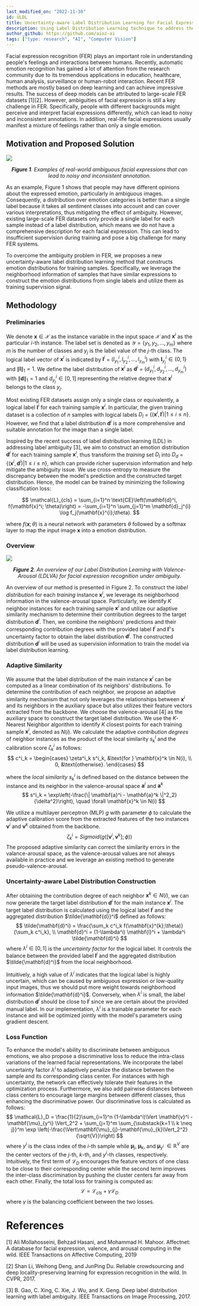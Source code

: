 ```yaml
---
last_modified_on: "2022-11-30"
id: ULDL
title: Uncertainty-aware Label Distribution Learning for Facial Expression Recognition (Part 1)
description: Using Label Distribution Learning technique to address the ambiguity problem in facial expression when people express multiple emotions on their faces.
author_github: https://github.com/aioz-ai
tags: ["type: research", "AI", "Computer Vision"]
---
```


Facial expression recognition (FER) plays an important role in understanding people's feelings and interactions between humans. Recently, automatic emotion recognition has gained a lot of attention from the research community due to its tremendous applications in education, healthcare, human analysis, surveillance or human-robot interaction. Recent FER methods are mostly based on deep learning and can achieve impressive results. The success of deep models can be attributed to large-scale FER datasets [1][2]. However, ambiguities of facial expression is still a key challenge in FER. Specifically, people with different backgrounds might perceive and interpret facial expressions differently, which can lead to noisy and inconsistent annotations. In addition, real-life facial expressions usually manifest a mixture of feelings rather than only a single emotion.



## Motivation and Proposed Solution

![](https://vision.aioz.io/f/d29c1f3e6873421f856d/?dl=1)*<center>**Figure 1**. Examples of real-world ambiguous facial expressions that can lead to noisy and inconsistent annotation.</center>* 

As an example, Figure 1 shows that people may have different opinions about the expressed emotion, particularly in ambiguous images. Consequently, a distribution over emotion categories is better than a single label because it takes all sentiment classes into account and can cover various interpretations, thus mitigating the effect of ambiguity. However, existing large-scale FER datasets only provide a single label for each sample instead of a label distribution, which means we do not have a comprehensive description for each facial expression. This can lead to insufficient supervision during training and pose a big challenge for many FER systems.

To overcome the ambiguity problem in FER, we proposes a new uncertainty-aware label distribution learning method that constructs emotion distributions for training samples. Specifically, we leverage the neighborhood information of samples that have similar expressions to construct the emotion distributions from single labels and utilize them as training supervision signal.
<!-- We note that the distribution construction process only occurs during training, thus introducing no extra burden at inference time.  -->

## Methodology

### Preliminaries
We denote $\mathbf{x} \in \mathcal{X}$ as the instance variable in the input space $\mathcal{X}$ and $\mathbf{x}^{i}$ as the particular $i$-th instance. The label set is denoted as $\mathcal{Y} = \{y_1, y_2,..., y_m\}$ where $m$ is the number of classes and $y_j$ is the label value of the $j$-th class. The logical label vector of $\mathbf{x}^{i}$ is indicated by $\mathbf{l}^{i}$ = $(l^{i}_{y_1}, l^{i}_{y_2}, ..., l^{i}_{y_m})$ with $\mathbf{l}^{i}_{y_j} \in \{0, 1\}$ and $\| \mathbf{l} \| _1 = 1$. We define the label distribution of $\mathbf{x}^{i}$ as $\mathbf{d}^{i}$ = $(d^{i}_{y_1}, d^{i}_{y_2}, ..., d^{i}_{y_m})$ with $\| \mathbf{d} \| _1 = 1$ and $d^{i}_{y_j} \in [0, 1]$ representing the relative degree that $\mathbf{x}^{i}$ belongs to the class $y_j$.  




Most existing FER datasets assign only a single class or equivalently, a logical label $\mathbf{l}^{i}$ for each training sample $\mathbf{x}^{i}$. In particular, the given training dataset is a collection of $n$ samples with logical labels $D_l$ = $\{ (\mathbf{x}^{i}, \mathbf{l}^{i}) \vert 1 \le i \le n\}$. However, we find that a label distribution $\mathbf{d}^i$ is a more comprehensive and suitable annotation for the image than a single label. 

Inspired by the recent success of label distribution learning (LDL) in addressing label ambiguity [3], we aim to construct an emotion distribution $\mathbf{d}^i$ for each training sample $\mathbf{x}^i$, thus transform the *training* set $D_l$ into $D_d$ = $\{ (\mathbf{x}^{i}, \mathbf{d}^{i}) \vert 1 \le i \le n\}$, which can provide richer supervision information and help mitigate the ambiguity issue. We use cross-entropy to measure the discrepancy between the model's prediction and the constructed target distribution. Hence, the model can be trained by minimizing the following classification loss:

$$
\mathcal{L}_{cls} = \sum_{i=1}^n \text{CE}\left(\mathbf{d}^i, f(\mathbf{x}^i; \theta)\right)
    = -\sum_{i=1}^n \sum_{j=1}^m \mathbf{d}_j^{i} \log f_j(\mathbf{x}^{i};\theta).
$$

where $f(\mathbf{x}; \theta)$ is a neural network with parameters $\theta$ followed by a softmax layer to map the input image $\mathbf{x}$ into a emotion distribution.



### Overview 
![](https://vision.aioz.io/f/9bc83d8031f24a6db1f2/?dl=1)*<center>**Figure 2**. An overview of our Label Distribution Learning with Valence-Arousal (LDLVA) for facial expression recognition under ambiguity.</center>* 

An overview of our method is presented in Figure 2. To construct the *label distribution* for each *training* instance $\mathbf{x}^i$, we leverage its neighborhood information in the valence-arousal space. Particularly, we identify $K$ neighbor instances for each training sample $\mathbf{x}^i$ and utilize our adaptive similarity mechanism to determine their contribution degrees to the target distribution $\mathbf{d}^i$. Then, we combine the neighbors' predictions and their corresponding contribution degrees with the provided label $\mathbf{l}^i$ and $\mathbf{l}^i$'s uncertainty factor to obtain the label distribution $\mathbf{d}^i$. The constructed distribution $\mathbf{d}^i$ will be used as supervision information to train the model via label distribution learning.





### Adaptive Similarity 


We assume that the label distribution of the main instance $\mathbf{x}^i$ can be computed as a linear combination of its neighbors' distributions. To determine the contribution of each neighbor, we propose an adaptive similarity mechanism that not only leverages the relationships between $\mathbf{x}^i$ and its neighbors in the auxiliary space but also utilizes their feature vectors extracted from the backbone.  We choose the valence-arousal [4] as the auxiliary space to construct the target label distribution. We use the $K$-Nearest Neighbor algorithm to identify $K$ closest points for each training sample $\mathbf{x}^i$, denoted as $N(i)$. We calculate the adaptive *contribution degrees* of neighbor instances as the product of the local similarity $s^i_k$ and the calibration score $\zeta^i_k$ as follows:
$$
c^i_k = 
\begin{cases}
\zeta^i_k  s^i_k, &\text{for } \mathbf{x}^k \in N(i), \\
0,  &\text{otherwise}.
\end{cases}
$$

where the *local similarity* $s^i_k$ is defined based on the distance between the instance and its neighbor in the valence-arousal space $\mathbf{a}^i$ and $\mathbf{a}^k$
$$
    s^i_k = \exp\left(-\frac{\| \mathbf{a}^i - \mathbf{a}^k \|^2_2}{\delta^2}\right), \quad \forall \mathbf{x}^k \in N(i)
$$

We utilize a multilayer perceptron (MLP) $g$ with parameter $\phi$ to calculate the adaptive calibration score from the extracted features of the two instances $\mathbf{v}^i$ and $\mathbf{v}^k$ obtained from the backbone.
$$
\zeta^i_k = Sigmoid\left(g([\mathbf{v}^i,\mathbf{v}^{k}];\phi)\right)
$$
The proposed adaptive similarity can correct the similarity errors in the valance-arousal space, as the valence-arousal values are not always available in practice and we leverage an existing method to generate pseudo-valence-arousal.

### Uncertainty-aware Label Distribution Construction
After obtaining the contribution degree of each neighbor $\mathbf{x}^k \in N(i)$, we can now generate the target label distribution $\mathbf{d}^i$ for the main instance $\mathbf{x}^i$. The target label distribution is calculated using the logical label $\mathbf{l}^i$ and the aggregated distribution $\tilde{\mathbf{d}}^i$ defined as follows:
$$
    \tilde{\mathbf{d}^i} = \frac{\sum_k c^i_k  f(\mathbf{x}^{k};\theta)}{\sum_k c^i_k}, \\
    \mathbf{d}^i = (1-\lambda^i) \mathbf{l}^i + \lambda^i \tilde{\mathbf{d}^i}
$$
where $\lambda^i \in [0,1]$ is the *uncertainty factor* for the logical label. It controls the balance between the provided label $\mathbf{l}^i$ and the aggregated distribution $\tilde{\mathbf{d}^i}$ from the local neighborhood.

Intuitively, a high value of $\lambda^i$ indicates that the logical label is highly uncertain, which can be caused by ambiguous expression or low-quality input images, thus we should put more weight towards neighborhood information $\tilde{\mathbf{d}^i}$. Conversely, when $\lambda^i$ is small, the label distribution $\mathbf{d}^i$ should be close to $\mathbf{l}^i$ since we are certain about the provided manual label. In our implementation, $\lambda^i$ is a trainable parameter for each instance and will be optimized jointly with the model's parameters using gradient descent. 


### Loss Function
To enhance the model's ability to discriminate between ambiguous emotions, we also propose a discriminative loss to reduce the intra-class variations of the learned facial representations. We incorporate the label uncertainty factor $\lambda^i$ to adaptively penalize the distance between the sample and its corresponding class center. For instances with high uncertainty, the network can effectively tolerate their features in the optimization process. Furthermore, we also add pairwise distances between class centers to encourage large margins between different classes, thus enhancing the discriminative power. Our discriminative loss is calculated as follows:
$$
\mathcal{L}_D = \frac{1}{2}\sum_{i=1}^n (1-\lambda^i)\Vert \mathbf{v}^i - \mathbf{\mu}_{y^i} \Vert_2^2  + \sum_{j=1}^m \sum_{\substack{k=1 \\ k \neq j}}^m \exp \left(-\frac{\Vert\mathbf{\mu}_{j}-\mathbf{\mu}_{k}\Vert_2^2}{\sqrt{V}}\right)
$$
where $y^i$ is the class index of the $i$-th sample while $\mathbf{\mu}_{j}$, $\mathbf{\mu}_{k}$, and $\mathbf{\mu}_{y^i}$ $\in \mathbb{R}^V$ are the center vectors of the ${j}$-th, ${k}$-th, and $y^i$-th classes, respectively. Intuitively, the first term of $\mathcal{L}_D$ encourages the feature vectors of one class to be close to their corresponding center while the second term improves the inter-class discrimination by pushing the cluster centers far away from each other. Finally, the total loss for training is computed as:
$$
\mathcal{L} = \mathcal{L}_{cls} + \gamma\mathcal{L}_D
$$
where $\gamma$ is the balancing coefficient between the two losses.  

# References

[1] Ali Mollahosseini, Behzad Hasani, and Mohammad H. Mahoor. Affectnet: A database for facial expression, valence, and arousal computing in the wild. IEEE Transactions on Affective Computing, 2019

[2] Shan Li, Weihong Deng, and JunPing Du. Reliable crowdsourcing and deep locality-preserving learning for expression recognition in the wild. In CVPR, 2017.

[3] B. Gao, C. Xing, C. Xie, J. Wu, and X. Geng. Deep label distribution learning with label ambiguity. IEEE Transactions on Image Processing, 2017.














